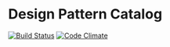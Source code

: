 Design Pattern Catalog
======================

[![Build Status](https://travis-ci.org/sassman/pattern-catalog-php.svg?branch=master)](https://travis-ci.org/sassman/pattern-catalog-php)
[![Code Climate](https://codeclimate.com/github/sassman/pattern-catalog-php.svg)](https://codeclimate.com/github/sassman/pattern-catalog-php)
